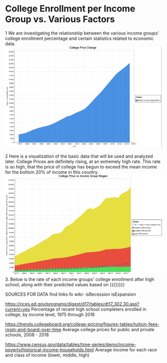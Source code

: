 # College Enrollment per Income Group vs. Various Factors

1 We are investigating the relationship between the various income groups' college enrollment percentage and certain statistics related to economic data.
![alt_text](https://github.com/peralegh/480/blob/master/College%20Price.png "College Price")


2 Here is a visualization of the basic data that will be used and analyzed later. College Prices are definitely rising, at an extremely high rate. This rate is so high, that the price of college has begun to exceed the mean income for the bottom 20% of income in this country.
![alt text](https://github.com/peralegh/480/blob/master/CollegePricevsIncome.png "College Prices and Income Group Wages")
3. Below is the rate of each income groups' college enrollment after high school, along with their predicted values based on {{{}}}}}

SOURCES FOR DATA
find links fo wiki- isRecession isExpansion

https://nces.ed.gov/programs/digest/d17/tables/dt17_302.30.asp?current=yes
Percentage of recent high school completers enrolled in college, by income level, 1975 through 2016

https://trends.collegeboard.org/college-pricing/figures-tables/tuition-fees-room-and-board-over-time
Average college prices for public and private schools, 2008 - 2018

https://www.census.gov/data/tables/time-series/demo/income-poverty/historical-income-households.html
Average income for each race and class of income (lower, middle, high)
